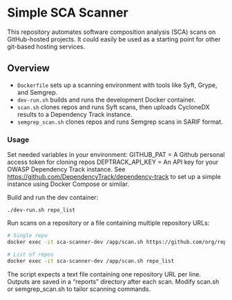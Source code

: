 # Simple SCA Scanner

This repository automates software composition analysis (SCA) scans on GitHub-hosted projects. It could easily be used as a starting point for other git-based hosting services.

## Overview

 - `Dockerfile` sets up a scanning environment with tools like Syft, Grype, and Semgrep.
 - `dev-run.sh` builds and runs the development Docker container.
 - `scan.sh` clones repos and runs Syft scans, then uploads CycloneDX results to a Dependency Track instance.
 - `semgrep_scan.sh` clones repos and runs Semgrep scans in SARIF format.

### Usage

Set needed variables in your environment:
GITHUB_PAT = A Github personal access token for cloning repos
DEPTRACK_API_KEY = An API key for your OWASP Dependency Track instance. See https://github.com/DependencyTrack/dependency-track to set up a simple instance using Docker Compose or similar. 

Build and run the dev container:

`./dev-run.sh repo_list`

Run scans on a repository or a file containing multiple repository URLs:

```bash
# Single repo
docker exec -it sca-scanner-dev /app/scan.sh https://github.com/org/repo.git

# List of repos
docker exec -it sca-scanner-dev /app/scan.sh repo_list
```

The script expects a text file containing one repository URL per line.
Outputs are saved in a “reports” directory after each scan.
Modify scan.sh or semgrep_scan.sh to tailor scanning commands.